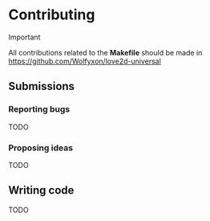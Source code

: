 # Contributing

> [!IMPORTANT]  
> All contributions related to the **Makefile** should be made in https://github.com/Wolfyxon/love2d-universal

## Submissions
### Reporting bugs
TODO

### Proposing ideas
TODO

## Writing code
TODO

